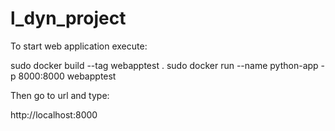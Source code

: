 # l_dyn_project

To start web application execute:

sudo docker build --tag webapptest .
sudo docker run --name python-app -p 8000:8000 webapptest

Then go to url and type:

http://localhost:8000
